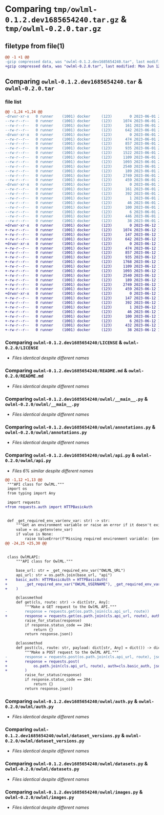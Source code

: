 # Comparing `tmp/owlml-0.1.2.dev1685654240.tar.gz` & `tmp/owlml-0.2.0.tar.gz`

## filetype from file(1)

```diff
@@ -1 +1 @@
-gzip compressed data, was "owlml-0.1.2.dev1685654240.tar", last modified: Thu Jun  1 21:17:33 2023, max compression
+gzip compressed data, was "owlml-0.2.0.tar", last modified: Mon Jun 12 19:23:31 2023, max compression
```

## Comparing `owlml-0.1.2.dev1685654240.tar` & `owlml-0.2.0.tar`

### file list

```diff
@@ -1,24 +1,24 @@
-drwxr-xr-x   0 runner    (1001) docker     (123)        0 2023-06-01 21:17:33.683187 owlml-0.1.2.dev1685654240/
--rw-r--r--   0 runner    (1001) docker     (123)     1074 2023-06-01 21:16:40.000000 owlml-0.1.2.dev1685654240/LICENSE
--rw-r--r--   0 runner    (1001) docker     (123)      161 2023-06-01 21:17:33.683187 owlml-0.1.2.dev1685654240/PKG-INFO
--rw-r--r--   0 runner    (1001) docker     (123)      642 2023-06-01 21:16:40.000000 owlml-0.1.2.dev1685654240/README.md
-drwxr-xr-x   0 runner    (1001) docker     (123)        0 2023-06-01 21:17:33.683187 owlml-0.1.2.dev1685654240/owlml/
--rw-r--r--   0 runner    (1001) docker     (123)      474 2023-06-01 21:16:40.000000 owlml-0.1.2.dev1685654240/owlml/__init__.py
--rw-r--r--   0 runner    (1001) docker     (123)      857 2023-06-01 21:16:40.000000 owlml-0.1.2.dev1685654240/owlml/__main__.py
--rw-r--r--   0 runner    (1001) docker     (123)      935 2023-06-01 21:16:40.000000 owlml-0.1.2.dev1685654240/owlml/annotations.py
--rw-r--r--   0 runner    (1001) docker     (123)     1522 2023-06-01 21:16:40.000000 owlml-0.1.2.dev1685654240/owlml/api.py
--rw-r--r--   0 runner    (1001) docker     (123)     1109 2023-06-01 21:16:40.000000 owlml-0.1.2.dev1685654240/owlml/auth.py
--rw-r--r--   0 runner    (1001) docker     (123)     1093 2023-06-01 21:16:40.000000 owlml-0.1.2.dev1685654240/owlml/dataset_versions.py
--rw-r--r--   0 runner    (1001) docker     (123)     2540 2023-06-01 21:16:40.000000 owlml-0.1.2.dev1685654240/owlml/datasets.py
--rw-r--r--   0 runner    (1001) docker     (123)      189 2023-06-01 21:16:40.000000 owlml-0.1.2.dev1685654240/owlml/experiments.py
--rw-r--r--   0 runner    (1001) docker     (123)     2749 2023-06-01 21:16:40.000000 owlml-0.1.2.dev1685654240/owlml/images.py
--rw-r--r--   0 runner    (1001) docker     (123)      459 2023-06-01 21:16:40.000000 owlml-0.1.2.dev1685654240/owlml/utils.py
-drwxr-xr-x   0 runner    (1001) docker     (123)        0 2023-06-01 21:17:33.683187 owlml-0.1.2.dev1685654240/owlml.egg-info/
--rw-r--r--   0 runner    (1001) docker     (123)      161 2023-06-01 21:17:33.000000 owlml-0.1.2.dev1685654240/owlml.egg-info/PKG-INFO
--rw-r--r--   0 runner    (1001) docker     (123)      392 2023-06-01 21:17:33.000000 owlml-0.1.2.dev1685654240/owlml.egg-info/SOURCES.txt
--rw-r--r--   0 runner    (1001) docker     (123)        1 2023-06-01 21:17:33.000000 owlml-0.1.2.dev1685654240/owlml.egg-info/dependency_links.txt
--rw-r--r--   0 runner    (1001) docker     (123)       46 2023-06-01 21:17:33.000000 owlml-0.1.2.dev1685654240/owlml.egg-info/entry_points.txt
--rw-r--r--   0 runner    (1001) docker     (123)      100 2023-06-01 21:17:33.000000 owlml-0.1.2.dev1685654240/owlml.egg-info/requires.txt
--rw-r--r--   0 runner    (1001) docker     (123)        6 2023-06-01 21:17:33.000000 owlml-0.1.2.dev1685654240/owlml.egg-info/top_level.txt
--rw-r--r--   0 runner    (1001) docker     (123)      446 2023-06-01 21:17:33.683187 owlml-0.1.2.dev1685654240/setup.cfg
--rw-r--r--   0 runner    (1001) docker     (123)       38 2023-06-01 21:16:40.000000 owlml-0.1.2.dev1685654240/setup.py
+drwxr-xr-x   0 runner    (1001) docker     (123)        0 2023-06-12 19:23:31.208250 owlml-0.2.0/
+-rw-r--r--   0 runner    (1001) docker     (123)     1074 2023-06-12 19:22:33.000000 owlml-0.2.0/LICENSE
+-rw-r--r--   0 runner    (1001) docker     (123)      147 2023-06-12 19:23:31.208250 owlml-0.2.0/PKG-INFO
+-rw-r--r--   0 runner    (1001) docker     (123)      642 2023-06-12 19:22:33.000000 owlml-0.2.0/README.md
+drwxr-xr-x   0 runner    (1001) docker     (123)        0 2023-06-12 19:23:31.208250 owlml-0.2.0/owlml/
+-rw-r--r--   0 runner    (1001) docker     (123)      474 2023-06-12 19:22:33.000000 owlml-0.2.0/owlml/__init__.py
+-rw-r--r--   0 runner    (1001) docker     (123)      857 2023-06-12 19:22:33.000000 owlml-0.2.0/owlml/__main__.py
+-rw-r--r--   0 runner    (1001) docker     (123)      935 2023-06-12 19:22:33.000000 owlml-0.2.0/owlml/annotations.py
+-rw-r--r--   0 runner    (1001) docker     (123)     1768 2023-06-12 19:22:33.000000 owlml-0.2.0/owlml/api.py
+-rw-r--r--   0 runner    (1001) docker     (123)     1109 2023-06-12 19:22:33.000000 owlml-0.2.0/owlml/auth.py
+-rw-r--r--   0 runner    (1001) docker     (123)     1093 2023-06-12 19:22:33.000000 owlml-0.2.0/owlml/dataset_versions.py
+-rw-r--r--   0 runner    (1001) docker     (123)     2540 2023-06-12 19:22:33.000000 owlml-0.2.0/owlml/datasets.py
+-rw-r--r--   0 runner    (1001) docker     (123)      189 2023-06-12 19:22:33.000000 owlml-0.2.0/owlml/experiments.py
+-rw-r--r--   0 runner    (1001) docker     (123)     2749 2023-06-12 19:22:33.000000 owlml-0.2.0/owlml/images.py
+-rw-r--r--   0 runner    (1001) docker     (123)      459 2023-06-12 19:22:33.000000 owlml-0.2.0/owlml/utils.py
+drwxr-xr-x   0 runner    (1001) docker     (123)        0 2023-06-12 19:23:31.208250 owlml-0.2.0/owlml.egg-info/
+-rw-r--r--   0 runner    (1001) docker     (123)      147 2023-06-12 19:23:31.000000 owlml-0.2.0/owlml.egg-info/PKG-INFO
+-rw-r--r--   0 runner    (1001) docker     (123)      392 2023-06-12 19:23:31.000000 owlml-0.2.0/owlml.egg-info/SOURCES.txt
+-rw-r--r--   0 runner    (1001) docker     (123)        1 2023-06-12 19:23:31.000000 owlml-0.2.0/owlml.egg-info/dependency_links.txt
+-rw-r--r--   0 runner    (1001) docker     (123)       46 2023-06-12 19:23:31.000000 owlml-0.2.0/owlml.egg-info/entry_points.txt
+-rw-r--r--   0 runner    (1001) docker     (123)      100 2023-06-12 19:23:31.000000 owlml-0.2.0/owlml.egg-info/requires.txt
+-rw-r--r--   0 runner    (1001) docker     (123)        6 2023-06-12 19:23:31.000000 owlml-0.2.0/owlml.egg-info/top_level.txt
+-rw-r--r--   0 runner    (1001) docker     (123)      432 2023-06-12 19:23:31.212250 owlml-0.2.0/setup.cfg
+-rw-r--r--   0 runner    (1001) docker     (123)       38 2023-06-12 19:22:33.000000 owlml-0.2.0/setup.py
```

### Comparing `owlml-0.1.2.dev1685654240/LICENSE` & `owlml-0.2.0/LICENSE`

 * *Files identical despite different names*

### Comparing `owlml-0.1.2.dev1685654240/README.md` & `owlml-0.2.0/README.md`

 * *Files identical despite different names*

### Comparing `owlml-0.1.2.dev1685654240/owlml/__main__.py` & `owlml-0.2.0/owlml/__main__.py`

 * *Files identical despite different names*

### Comparing `owlml-0.1.2.dev1685654240/owlml/annotations.py` & `owlml-0.2.0/owlml/annotations.py`

 * *Files identical despite different names*

### Comparing `owlml-0.1.2.dev1685654240/owlml/api.py` & `owlml-0.2.0/owlml/api.py`

 * *Files 6% similar despite different names*

```diff
@@ -1,12 +1,13 @@
 """API class for OwlML."""
 import os
 from typing import Any
 
 import requests
+from requests.auth import HTTPBasicAuth
 
 
 def _get_required_env_var(env_var: str) -> str:
     """Get an environment variable or raise an error if it doesn't exist."""
     value = os.getenv(env_var)
     if value is None:
         raise ValueError(f"Missing required environment variable: {env_var}")
@@ -24,25 +25,30 @@
 
 
 class OwlMLAPI:
     """API class for OwlML."""
 
     base_url: str = _get_required_env_var("OWLML_URL")
     api_url: str = os.path.join(base_url, "api")
+    basic_auth: HTTPBasicAuth = HTTPBasicAuth(
+        _get_required_env_var("OWLML_USERNAME"), _get_required_env_var("OWLML_PASSWORD")
+    )
 
     @classmethod
     def get(cls, route: str) -> dict[str, Any]:
         """Make a GET request to the OwlML API."""
-        response = requests.get(os.path.join(cls.api_url, route))
+        response = requests.get(os.path.join(cls.api_url, route), auth=cls.basic_auth)
         raise_for_status(response)
         if response.status_code == 204:
             return {}
         return response.json()
 
     @classmethod
     def post(cls, route: str, payload: dict[str, Any] = dict()) -> dict[str, Any]:
         """Make a POST request to the OwlML API."""
-        response = requests.post(os.path.join(cls.api_url, route), json=payload)
+        response = requests.post(
+            os.path.join(cls.api_url, route), auth=cls.basic_auth, json=payload
+        )
         raise_for_status(response)
         if response.status_code == 204:
             return {}
         return response.json()
```

### Comparing `owlml-0.1.2.dev1685654240/owlml/auth.py` & `owlml-0.2.0/owlml/auth.py`

 * *Files identical despite different names*

### Comparing `owlml-0.1.2.dev1685654240/owlml/dataset_versions.py` & `owlml-0.2.0/owlml/dataset_versions.py`

 * *Files identical despite different names*

### Comparing `owlml-0.1.2.dev1685654240/owlml/datasets.py` & `owlml-0.2.0/owlml/datasets.py`

 * *Files identical despite different names*

### Comparing `owlml-0.1.2.dev1685654240/owlml/images.py` & `owlml-0.2.0/owlml/images.py`

 * *Files identical despite different names*

